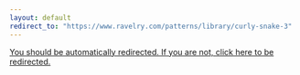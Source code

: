 ```yaml
---
layout: default
redirect_to: "https://www.ravelry.com/patterns/library/curly-snake-3"
---
```


<p><a href="https://www.ravelry.com/patterns/library/curly-snake-3">You should be automatically redirected. If you are not, click here to be redirected.</a></p>

